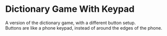 # Dictionary Game With Keypad
A version of the dictionary game, with a different button setup.</br>
Buttons are like a phone keypad, instead of around the edges of the phone.
